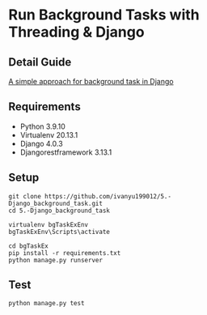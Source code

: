 # Run Background Tasks with Threading & Django

## Detail Guide
[A simple approach for background task in Django](
https://ivanyu2021.hashnode.dev/a-simple-approach-for-background-task-in-django)

## Requirements
- Python 3.9.10
- Virtualenv 20.13.1
- Django 4.0.3
- Djangorestframework 3.13.1

## Setup
```
git clone https://github.com/ivanyu199012/5.-Django_background_task.git
cd 5.-Django_background_task

virtualenv bgTaskExEnv
bgTaskExEnv\Scripts\activate

cd bgTaskEx
pip install -r requirements.txt
python manage.py runserver
```

## Test
```
python manage.py test
```